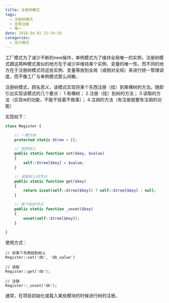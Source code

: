 ```yaml
---
title: 注册树模式
tags:
  - 注册树模式
  - 全局注册
  - 唯一
date: 2018-04-02 22:34:59
categories: 
  - 设计模式
---
```


工厂模式为了减少不断的new操作，单例模式为了维持全局唯一的实例，注册树模式跟这两种模式类似的地方在于减少并维持某个实例、变量的唯一性，而不同的地方在于注册树模式将这些实例、变量等放到全局（或相对全局）来进行统一管理调度，而不像工厂与单例模式那么闲散。

注册树模式，顾名思义，该模式实现将某个东西注册（挂）到某棵树的方法。随即引出实现该模式的几个要点：
1.有棵树；
2.注册（挂）到树的方法；
3.读取的方法（实现`用`的功能，不能干挂着不做事）；
4.注销的方法（有注册就要有注销的功能）

实现如下：
```php
class Register {

    // 一棵大树
    protected static $tree = [];

    // 挂到树上
    public static function set($key, $value)
    {
        self::$tree[$key] = $value;
    }

    // 读取树上的节点
    public static function get($key)
    {
        return isset(self::$tree[$key]) ? self::$tree[$key] : null;
    }

    // 取下树的节点
    public static function _unset($key)
    {
        unset(self::$tree[$key]);
    }
    
}
```

使用方式：
```
// 将某个东西挂到树上
Register::set('db', 'db_value')

// 读取
Register::get('db');

// 注销
Register::_unset('db');
```

通常，在项目初始化或载入某些模块的时候进行树的注册。
